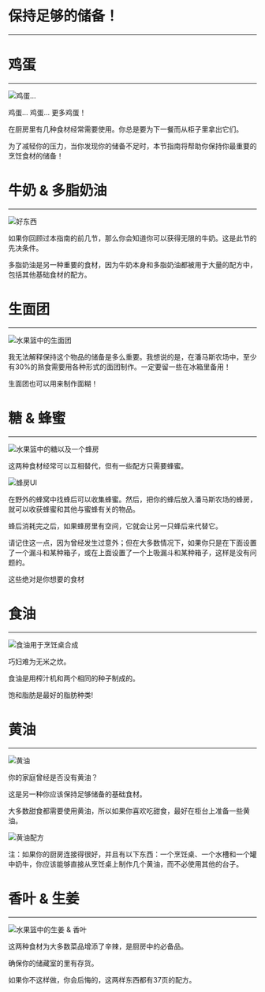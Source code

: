 # 保持足够的储备！
___

# 鸡蛋
___

![鸡蛋...](eggs.png)

鸡蛋... 鸡蛋... 更多鸡蛋！

在厨房里有几种食材经常需要使用。你总是要为下一餐而从柜子里拿出它们。

为了减轻你的压力，当你发现你的储备不足时，本节指南将帮助你保持你最重要的烹饪食材的储备！

# 牛奶 & 多脂奶油
___

![好东西](milkandcream.png)

如果你回顾过本指南的前几节，那么你会知道你可以获得无限的牛奶。这是此节的先决条件。

多脂奶油是另一种重要的食材，因为牛奶本身和多脂奶油都被用于大量的配方中，包括其他基础食材的配方。

# 生面团
___

![水果篮中的生面团](dough.png)

我无法解释保持这个物品的储备是多么重要。我想说的是，在潘马斯农场中，至少有30%的熟食需要用各种形式的面团制作。一定要留一些在冰箱里备用！

生面团也可以用来制作面糊！

# 糖 & 蜂蜜
___

![水果篮中的糖以及一个蜂房](sugarandhoney.png)

这两种食材经常可以互相替代，但有一些配方只需要蜂蜜。

![蜂房UI](bees.png)

在野外的蜂窝中找蜂后可以收集蜂蜜。然后，把你的蜂后放入潘马斯农场的蜂房，就可以收获蜂蜜和其他与蜜蜂有关的物品。

蜂后消耗完之后，如果蜂房里有空间，它就会让另一只蜂后来代替它。

请记住这一点，因为曾经发生过意外；但在大多数情况下，如果你只是在下面设置了一个漏斗和某种箱子，或在上面设置了一个上吸漏斗和某种箱子，这样是没有问题的。

这些绝对是你想要的食材

# 食油
___

![食油用于烹饪桌合成](cookingoil.png)

巧妇难为无米之炊。

食油是用榨汁机和两个相同的种子制成的。

饱和脂肪是最好的脂肪种类!

# 黄油
___

![黄油](buter.png)

你的家庭曾经是否没有黄油？

这是另一种你应该保持足够储备的基础食材。

大多数甜食都需要使用黄油，所以如果你喜欢吃甜食，最好在柜台上准备一些黄油。

![黄油配方](butterrecipe.png)

注：如果你的厨房连接得很好，并且有以下东西：一个烹饪桌、一个水槽和一个罐中奶牛，你应该能够直接从烹饪桌上制作几个黄油，而不必使用其他的台子。

# 香叶 & 生姜
___

![水果篮中的生姜 & 香叶](gingerandspice.png)

这两种食材为大多数菜品增添了辛辣，是厨房中的必备品。

确保你的储藏室的里有存货。

如果你不这样做，你会后悔的，这两样东西都有37页的配方。
